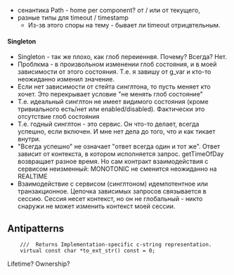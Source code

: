 * сенантика Path - home per component? от / или от текущего,  
* разные типы для timeout / timestamp
	* Из-зв этого споры на тему - бывает ли timeout отрицвтельным. 

#### Singleton
* Singleton - так же плохо, как глоб переиеннвя. Почему? Всегда? Нет. 
* Проблкма - в произвольном изменении глоб состояния, и в моей зависимости от этого состояния. Т.е. я завишу от g_var и кто-то неожиданно изменил значение.
* Если нет зависимости от стейта синглтона, то пусть меняет кто хочет. Это перекрывает условие "не менять глоб состояние"
* Т.е. идеальный синглтон не имеет видимого состояния (кроме тривиального есть/нет или enabled/disabled). Фактически это отсутствие глоб состояния
* Т.е. годный синглтон - это сервис. Он что-то делает, всегда успешно, если включен. И мне нет дела до того, что и как тикает внутри.
* "Всегда успешно" не означает "ответ всегда один и тот же". Ответ зависит от контекста, в котором исполняется запрос. getTimeOfDay возвращает разное время. Но сам контракт взаимодействия с сервисом неизменный: MONOTONIC не сменится неожиданно на REALTIME
* Взаимодействие с сервисом (синглтоном) идемпотентное или транзакционное. Цепочка зависимых запросов связывается в сессию. Сессия несет контекст, но он не глобальный - никто снаружи не может изменить контекст моей сессии.

## Antipatterns

````
    ///  Returns Implementation-specific c-string representation.
    virtual const char *to_ext_str() const = 0;
````
Lifetime? Ownership?	
